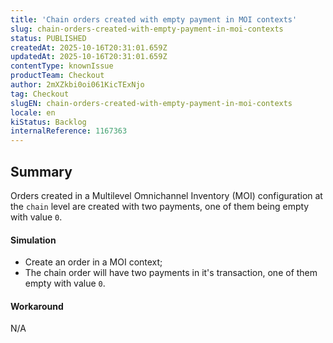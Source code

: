 ```yaml
---
title: 'Chain orders created with empty payment in MOI contexts'
slug: chain-orders-created-with-empty-payment-in-moi-contexts
status: PUBLISHED
createdAt: 2025-10-16T20:31:01.659Z
updatedAt: 2025-10-16T20:31:01.659Z
contentType: knownIssue
productTeam: Checkout
author: 2mXZkbi0oi061KicTExNjo
tag: Checkout
slugEN: chain-orders-created-with-empty-payment-in-moi-contexts
locale: en
kiStatus: Backlog
internalReference: 1167363
---
```


## Summary


Orders created in a Multilevel Omnichannel Inventory (MOI) configuration at the `chain` level are created with two payments, one of them being empty with value `0`.


#### Simulation



- Create an order in a MOI context;
- The chain order will have two payments in it's transaction, one of them empty with value `0`.


#### Workaround


N/A



